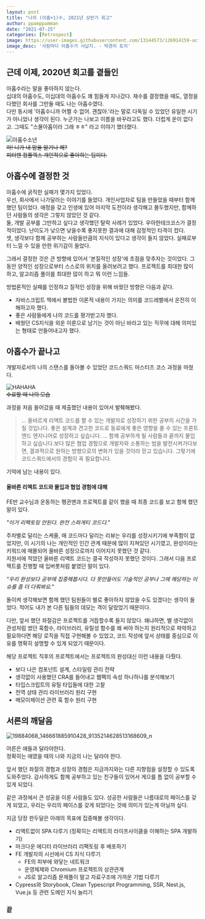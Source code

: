 ```yaml
---
layout: post
title: "나의 (아홉+1)수, 2021년 상반기 회고"
author: ppamppamman
date: "2021-07-25"
categories: [Retrospect]
image: https://user-images.githubusercontent.com/13144573/126914159-acf7f3c1-de87-476b-9cc4-8c92baad663f.png
image_desc: '사람마다 아홉수가 사납지. - 박경리 토지'
---
```


## 근데 이제, 2020년 회고를 곁들인

아홉수라는 말을 좋아하지 않는다.  
십대의 아홉수도, 이십대의 아홉수도 꽤 힘들게 지나갔다. 재수를 결정했을 때도, 열정을 다했던 회사를 그만둘 때도 나는 아홉수였다.  
다만 동시에 '아홉수니까 어쩔 수 없어. 괜찮아.'라는 말로 다독일 수 있었던 유일한 시기가 아니었나 생각이 된다. 누군가는 나보고 이름을 바꾸라고도 했다. 더럽게 운이 없다고. 그때도 "스물아홉이라 그래 ㅎㅎ" 라고 이야기 했더랬다.

![아홉수소년](https://image.bugsm.co.kr/album/images/500/4550/455009.jpg)  
~~마! 니가 내 맘을 알기나 해?~~  
~~피터팬 컴플렉스 개인적으로 좋아하는 팀이다.~~

## 아홉수에 결정한 것

아홉수에 굵직한 실패가 몇가지 있었다.  
우선, 회사에서 나가달라는 이야기를 들었다. 개인사업자로 팀을 만들었을 때부터 함께했던 팀이었다. 애정을 갖고 인생에 있어 마지막 도전이라 생각해고 몰두했지만, 함께하던 사람들의 생각은 그렇지 않았던 것 같다.  
둘, 개발 공부를 그만하고 싶다고 생각했던 탈락 사례가 있었다. 우아한테크코스가 결정적이었다. 난이도가 낮으면 낮을수록 좋지못한 결과에 대해 감정적인 타격이 컸다.  
셋, 생각보다 함께 공부하는 사람들만큼의 지식이 있다고 생각이 들지 않았다. 실패로부터 느낄 수 있을 만한 위기감이 들었다.

그래서 결정한 것은 큰 방향에 있어서 '본질적인 성장'에 초점을 맞추자는 것이었다. 그동안 양적인 성장으로부터 스스로의 위치를 올려보려고 했다.
프로젝트를 최대한 많이 하고, 알고리즘 풀이를 최대한 많이 하고 뭐 이런 느낌들.

방법론적인 실패를 인정하고 질적인 성장을 위해 바꿨던 방향은 다음과 같다.
- 자바스크립트 책에서 볼법한 이론적 내용이 가지는 의미를 코드레벨에서 온전히 이해하고자 했다.
- 좋은 사람들에게 나의 코드를 평가받고자 했다.
- 배웠던 CS지식을 외운 이론으로 남기는 것이 아닌 바라고 있는 직무에 대해 의미있는 형태로 만들어내고자 했다.

## 아홉수가 끝나고 
개발자로서의 나의 스탠스를 돌아볼 수 있었던 코드스쿼드 마스터즈 코스 과정을 마쳤다.

![HAHAHA](https://user-images.githubusercontent.com/13144573/108939250-c195f600-7694-11eb-9454-5c49f57a8244.gif)  
~~수료할 때 나의 모습~~

과정을 처음 들어갔을 때 제출했던 내용이 있어서 발췌해봤다.

> ... 올바르게 리액트 코드를 짤 수 있는 개발자로 성장하기 위한 공부의 시간을 가질 것입니다. 좋은 설계과 견고한 코드로 동료에게 좋은 영향을 줄 수 있는 프론트엔드 엔지니어로 성장하고 싶습니다.  ... 함께 공부하게 될 사람들과 끝까지 몰입하고 싶습니다.보다 많은 협업 경험으로 개발자와 소통하는 법을 발전시켜가다보면, 결과적으로 원하는 방향으로의 변화가 있을 것이라 믿고 있습니다. 그렇기에 코드스쿼드에서의 경험이 꼭 필요합니다.

기억에 남는 내용이 있다.

#### 올바른 리액트 코드와 몰입과 협업 경험에 대해
FE반 교수님과 운동하는 펭귄맨과 프로젝트를 같이 했을 때 최종 코드를 보고 함께 했던 말이 있다. 

*"이거 리팩토링 안된다. 완전 스파게티 코드다."*

주차별로 달리는 스케줄, 매 코드마다 달리는 리뷰는 우리를 성장시키기에 부족함이 없었지만, 이 시기의 나는 개인적인 인간 관계 때문에 많이 지쳐있던 시기였고, 완성이라는 키워드에 매몰되어 올바른 성장으로까지 이어지지 못했던 것 같다.  
지원서에 적었던 올바른 리액트 코드는 결국 작성하지 못했던 것이다. 그래서 다음 프로젝트를 진행할 때 입버릇처럼 붙였던 말이 있다.  

*"우리 완성보다 공부에 집중해봅시다. 다 못만들어도 기술적인 공부나 그에 해당하는 이슈를 좀 더 다뤄봐요."*  

돌이켜 생각해보면 함께 했던 팀원들이 별로 좋아하지 않았을 수도 있겠다는 생각이 들었다. 적어도 내가 본 다른 팀들의 데모는 격이 달랐었기 때문이다.  

다만, 앞서 했던 좌절감은 프로젝트를 거듭할수록 들지 않았다. 왜냐하면, 별 생각없이 관성처럼 썼던 훅함수, 라이브러리, 유틸성 함수를 왜 써야 하는지 원리적으로 파악하고 필요하다면 해당 로직을 직접 구현해볼 수 있었고, 코드 작성에 앞서 상태를 중심으로 이유를 명확히 설명할 수 있게 되었기 때문이다.

해당 프로젝트 직후의 프로젝트에서는 프로젝트의 완성대신 이런 내용을 다뤘다.  
- 보다 나은 컴포넌트 설계, 스타일링 관리 전략
- 생각없이 사용했던 CRA를 들어내고 웹팩의 속성 하나하나를 분석해보기
- 타입스크립트의 유틸 타입들에 대한 고찰
- 전역 상태 관리 라이브러리 원리 구현
- 메모이제이션 관련 훅 함수 원리 구현


## 서른의 깨달음
![19884068_146661885910428_9135214628513168609_n](https://user-images.githubusercontent.com/13144573/126913629-9f588f87-f8d0-4ca4-97db-2456d8913ab8.png)  

어른은 애들과 달라야한다.  
정확히는 애였을 때의 나와 지금의 나는 달라야 한다.

앞서 했던 좌절의 경험과 성장의 경험은 지금까지와는 다른 지향점을 설정할 수 있도록 도와주었다. 감사하게도 함께 공부하고 있는 친구들이 있어서 게으를 틈 없이 공부할 수 있게 되었다.

같은 과정에서 큰 성공을 이룬 사람들도 있다. 성공한 사람들은 나름대로의 페이스를 갖게 되었고, 우리는 우리의 페이스를 갖게 되었다는 것에 의미가 있는게 아닐까 싶다.

지금 당장 한두달은 아래의 목표에 집중해볼 생각이다.

- 리액트없이 SPA 다루기 (정확히는 리액트의 라이프사이클을 이해하는 SPA 개발하기)
- 마크다운 에디터 라이브러리 리팩토링 후 배포하기
- FE 개발자의 시선에서 CS 지식 다루기
  - FE의 피부에 와닿는 네트워크
  - 운영체제와 Chromium 프로젝트의 상관관계
  - JS로 알고리즘 문제풀이 말고 자료구조에 가까운 기법 다루기
- Cypress와 Storybook, Clean Typescript Programming, SSR, Nest.js, Vue.js 등 관련 도메인 지식 늘리기


### 끝